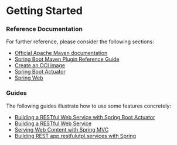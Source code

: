 # Getting Started

### Reference Documentation

For further reference, please consider the following sections:

* [Official Apache Maven documentation](https://maven.apache.org/guides/index.html)
* [Spring Boot Maven Plugin Reference Guide](https://docs.spring.io/spring-boot/docs/2.6.1/maven-plugin/reference/html/)
* [Create an OCI image](https://docs.spring.io/spring-boot/docs/2.6.1/maven-plugin/reference/html/#build-image)
* [Spring Boot Actuator](https://docs.spring.io/spring-boot/docs/2.6.1/reference/htmlsingle/#production-ready)
* [Spring Web](https://docs.spring.io/spring-boot/docs/2.6.1/reference/htmlsingle/#boot-features-developing-web-applications)

### Guides

The following guides illustrate how to use some features concretely:

* [Building a RESTful Web Service with Spring Boot Actuator](https://spring.io/guides/gs/actuator-service/)
* [Building a RESTful Web Service](https://spring.io/guides/gs/rest-service/)
* [Serving Web Content with Spring MVC](https://spring.io/guides/gs/serving-web-content/)
* [Building REST app.restfulutpl.services with Spring](https://spring.io/guides/tutorials/bookmarks/)

